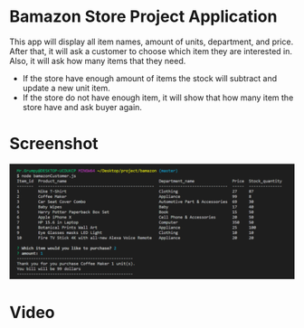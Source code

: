# Bamazon Store Project Application

This app will display all item names, amount of units, department, and price. After that, it will ask a customer to choose which item they are interested in. Also, it will ask how many items that they need.

- If the store have enough amount of items the stock will subtract and update a new unit item. 
- If the store do not have enough item, it will show that how many item the store have and ask buyer again.

# Screenshot
![](img/bamazon.png)

# Video
